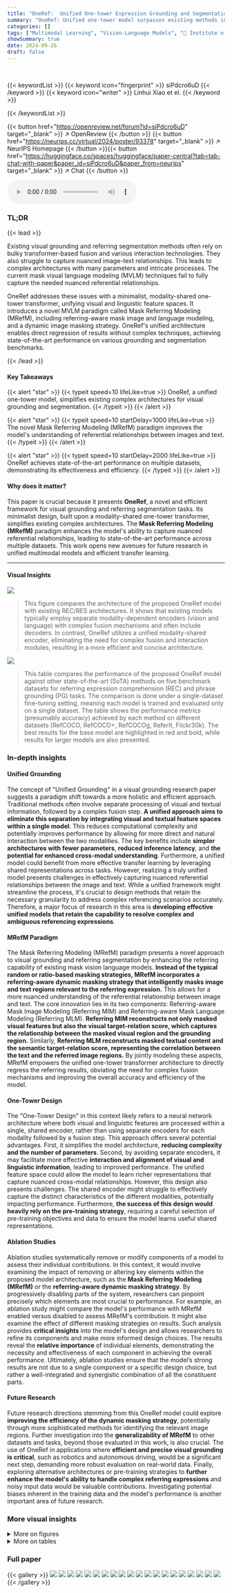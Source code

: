 ```yaml
---
title: "OneRef:  Unified One-tower Expression Grounding and Segmentation with Mask Referring Modeling"
summary: "OneRef: Unified one-tower model surpasses existing methods in visual grounding and segmentation by leveraging a novel Mask Referring Modeling paradigm."
categories: []
tags: ["Multimodal Learning", "Vision-Language Models", "🏢 Institute of Automation, Chinese Academy of Sciences",]
showSummary: true
date: 2024-09-26
draft: false
---
```


<br>

{{< keywordList >}}
{{< keyword icon="fingerprint" >}} siPdcro6uD {{< /keyword >}}
{{< keyword icon="writer" >}} Linhui Xiao et el. {{< /keyword >}}
 
{{< /keywordList >}}

{{< button href="https://openreview.net/forum?id=siPdcro6uD" target="_blank" >}}
↗ OpenReview
{{< /button >}}
{{< button href="https://neurips.cc/virtual/2024/poster/93378" target="_blank" >}}
↗ NeurIPS Homepage
{{< /button >}}{{< button href="https://huggingface.co/spaces/huggingface/paper-central?tab=tab-chat-with-paper&paper_id=siPdcro6uD&paper_from=neurips" target="_blank" >}}
↗ Chat
{{< /button >}}



<audio controls>
    <source src="https://ai-paper-reviewer.com/siPdcro6uD/podcast.wav" type="audio/wav">
    Your browser does not support the audio element.
</audio>


### TL;DR


{{< lead >}}

Existing visual grounding and referring segmentation methods often rely on bulky transformer-based fusion and various interaction technologies.  They also struggle to capture nuanced image-text relationships. This leads to complex architectures with many parameters and intricate processes.  The current mask visual language modeling (MVLM) techniques fail to fully capture the needed nuanced referential relationships.

OneRef addresses these issues with a minimalist, modality-shared one-tower transformer, unifying visual and linguistic feature spaces.  It introduces a novel MVLM paradigm called Mask Referring Modeling (MRefM), including referring-aware mask image and language modeling, and a dynamic image masking strategy. OneRef's unified architecture enables direct regression of results without complex techniques, achieving state-of-the-art performance on various grounding and segmentation benchmarks.

{{< /lead >}}


#### Key Takeaways

{{< alert "star" >}}
{{< typeit speed=10 lifeLike=true >}} OneRef, a unified one-tower model, simplifies existing complex architectures for visual grounding and segmentation. {{< /typeit >}}
{{< /alert >}}

{{< alert "star" >}}
{{< typeit speed=10 startDelay=1000 lifeLike=true >}} The novel Mask Referring Modeling (MRefM) paradigm improves the model's understanding of referential relationships between images and text. {{< /typeit >}}
{{< /alert >}}

{{< alert "star" >}}
{{< typeit speed=10 startDelay=2000 lifeLike=true >}} OneRef achieves state-of-the-art performance on multiple datasets, demonstrating its effectiveness and efficiency. {{< /typeit >}}
{{< /alert >}}

#### Why does it matter?
This paper is crucial because it presents **OneRef**, a novel and efficient framework for visual grounding and referring segmentation tasks. Its minimalist design, built upon a modality-shared one-tower transformer, simplifies existing complex architectures. The **Mask Referring Modeling (MRefM)** paradigm enhances the model's ability to capture nuanced referential relationships, leading to state-of-the-art performance across multiple datasets. This work opens new avenues for future research in unified multimodal models and efficient transfer learning.

------
#### Visual Insights



![](https://ai-paper-reviewer.com/siPdcro6uD/figures_1_1.jpg)

> This figure compares the architecture of the proposed OneRef model with existing REC/RES architectures.  It shows that existing models typically employ separate modality-dependent encoders (vision and language) with complex fusion mechanisms and often include decoders. In contrast, OneRef utilizes a unified modality-shared encoder, eliminating the need for complex fusion and interaction modules, resulting in a more efficient and concise architecture.





![](https://ai-paper-reviewer.com/siPdcro6uD/tables_6_1.jpg)

> This table compares the performance of the proposed OneRef model against other state-of-the-art (SoTA) methods on five benchmark datasets for referring expression comprehension (REC) and phrase grounding (PG) tasks.  The comparison is done under a single-dataset fine-tuning setting, meaning each model is trained and evaluated only on a single dataset.  The table shows the performance metrics (presumably accuracy) achieved by each method on different datasets (RefCOCO, RefCOCO+, RefCOCOg, ReferIt, Flickr30k).  The best results for the base model are highlighted in red and bold, while results for larger models are also presented.





### In-depth insights


#### Unified Grounding
The concept of "Unified Grounding" in a visual grounding research paper suggests a paradigm shift towards a more holistic and efficient approach.  Traditional methods often involve separate processing of visual and textual information, followed by a complex fusion step.  **A unified approach aims to eliminate this separation by integrating visual and textual feature spaces within a single model**. This reduces computational complexity and potentially improves performance by allowing for more direct and natural interaction between the two modalities. The key benefits include **simpler architectures with fewer parameters**, **reduced inference latency**, and **the potential for enhanced cross-modal understanding**.  Furthermore, a unified model could benefit from more effective transfer learning by leveraging shared representations across tasks. However, realizing a truly unified model presents challenges in effectively capturing nuanced referential relationships between the image and text. While a unified framework might streamline the process, it's crucial to design methods that retain the necessary granularity to address complex referencing scenarios accurately.  Therefore, a major focus of research in this area is **developing effective unified models that retain the capability to resolve complex and ambiguous referencing expressions**.

#### MRefM Paradigm
The Mask Referring Modeling (MRefM) paradigm presents a novel approach to visual grounding and referring segmentation by enhancing the referring capability of existing mask vision language models.  **Instead of the typical random or ratio-based masking strategies, MRefM incorporates a referring-aware dynamic masking strategy that intelligently masks image and text regions relevant to the referring expression.**  This allows for a more nuanced understanding of the referential relationship between image and text.  The core innovation lies in its two components:  Referring-aware Mask Image Modeling (Referring MIM) and Referring-aware Mask Language Modeling (Referring MLM).  **Referring MIM reconstructs not only masked visual features but also the visual target-relation score, which captures the relationship between the masked visual region and the grounding region.** Similarly, **Referring MLM reconstructs masked textual content and the semantic target-relation score, representing the correlation between the text and the referred image regions.**  By jointly modeling these aspects, MRefM empowers the unified one-tower transformer architecture to directly regress the referring results, obviating the need for complex fusion mechanisms and improving the overall accuracy and efficiency of the model.

#### One-Tower Design
The "One-Tower Design" in this context likely refers to a neural network architecture where both visual and linguistic features are processed within a single, shared encoder, rather than using separate encoders for each modality followed by a fusion step.  This approach offers several potential advantages. First, it simplifies the model architecture, **reducing complexity and the number of parameters**.  Second, by avoiding separate encoders, it may facilitate more effective **interaction and alignment of visual and linguistic information**, leading to improved performance. The unified feature space could allow the model to learn richer representations that capture nuanced cross-modal relationships. However, this design also presents challenges.  The shared encoder might struggle to effectively capture the distinct characteristics of the different modalities, potentially impacting performance. Furthermore, **the success of this design would heavily rely on the pre-training strategy**, requiring a careful selection of pre-training objectives and data to ensure the model learns useful shared representations.

#### Ablation Studies
Ablation studies systematically remove or modify components of a model to assess their individual contributions.  In this context, it would involve examining the impact of removing or altering key elements within the proposed model architecture, such as the **Mask Referring Modeling (MRefM)** or the **referring-aware dynamic masking strategy**. By progressively disabling parts of the system, researchers can pinpoint precisely which elements are most crucial to performance.  For example, an ablation study might compare the model's performance with MRefM enabled versus disabled to assess MRefM's contribution.  It might also examine the effect of different masking strategies on results.  Such analysis provides **critical insights** into the model's design and allows researchers to refine its components and make more informed design choices.  The results reveal the **relative importance** of individual elements, demonstrating the necessity and effectiveness of each component in achieving the overall performance.  Ultimately, ablation studies ensure that the model’s strong results are not due to a single component or a specific design choice, but rather a well-integrated and synergistic combination of all the constituent parts.

#### Future Research
Future research directions stemming from this OneRef model could explore **improving the efficiency of the dynamic masking strategy**, potentially through more sophisticated methods for identifying the relevant image regions.  Further investigation into the **generalizability of MRefM** to other datasets and tasks, beyond those evaluated in this work, is also crucial.  The use of OneRef in applications where **efficient and precise visual grounding is critical**, such as robotics and autonomous driving, would be a significant next step, demanding more robust evaluation on real-world data. Finally, exploring alternative architectures or pre-training strategies to **further enhance the model's ability to handle complex referring expressions** and noisy input data would be valuable contributions.  Investigating potential biases inherent in the training data and the model's performance is another important area of future research.


### More visual insights

<details>
<summary>More on figures
</summary>


![](https://ai-paper-reviewer.com/siPdcro6uD/figures_3_1.jpg)

> This figure illustrates the Mask Referring Modeling (MRefM) paradigm.  MRefM consists of two components: Referring-aware Mask Image Modeling (Referring MIM) and Referring-aware Mask Language Modeling (Referring MLM).  Referring MIM uses a referring-aware dynamic image masking strategy to mask image patches, focusing on the referred region. Both Referring MIM and Referring MLM reconstruct not only modality-related content but also cross-modal referring content.  The model uses a shared multi-head self-attention one-tower encoder to process both visual and textual features before separate MIM and MLM heads. The output of Referring MIM reconstructs the masked visual content and the visual target-relation score.  The output of Referring MLM reconstructs the masked textual content and the semantic target-relation score. This unified approach models the referential relationship between images and text.


![](https://ai-paper-reviewer.com/siPdcro6uD/figures_5_1.jpg)

> This figure illustrates the OneRef model's architecture for both referring expression comprehension (REC) and referring expression segmentation (RES) tasks.  In (a), the REC task, the unified modality-shared encoder processes both image and text features.  A referring-based REC head, using a similarity mask (Msim) and constraint, predicts the bounding box (B) of the referred object. In (b), the RES task, a similar process occurs. The key difference is that after the similarity mask, a deconvolution upsamples the feature map and a referring-based RES head uses bilinear interpolation to produce a fine-grained segmentation mask (Mseg) of the object. The results in both tasks are directly regressed using the unified visual-linguistic feature space and referring-aware modeling.


![](https://ai-paper-reviewer.com/siPdcro6uD/figures_8_1.jpg)

> This figure compares three different image masking strategies: random masking (MAE), block-wise masking (BEiT), and the proposed referring-aware dynamic masking.  The referring-aware dynamic masking focuses on the referred region in the image, applying a higher masking ratio (γ) within that area and a lower ratio (β) to the surrounding context.  This approach aims to improve the model's ability to focus on the relevant part of the image when processing referring expressions.


![](https://ai-paper-reviewer.com/siPdcro6uD/figures_19_1.jpg)

> This figure illustrates how the visual target-relation score is calculated and used in the Referring MIM module.  The score is a 4-dimensional vector representing the horizontal and vertical distances from the center of the referred region, as well as the ratio of patch width and height to the referred region's width and height.  This allows the model to explicitly encode the spatial relationship between image patches and the referred region, improving accuracy by providing a more comprehensive understanding of both visual and textual information.


![](https://ai-paper-reviewer.com/siPdcro6uD/figures_22_1.jpg)

> This figure illustrates the architecture of the Mask Referring Modeling (MRefM) paradigm.  MRefM consists of two main components: Referring-aware Mask Image Modeling (Referring MIM) and Referring-aware Mask Language Modeling (Referring MLM).  Referring MIM takes masked image patches as input and reconstructs them while also predicting a visual target-relation score indicating the distance between each patch and the grounding region. This uses a referring-aware dynamic image masking strategy where the referred region has a higher masking ratio. Referring MLM takes masked text tokens as input and reconstructs them alongside a semantic target-relation score showing the relationship between each word and the referred image region. Both modules reconstruct modality-related content and cross-modal referring content. These components work together within a modality-shared one-tower transformer encoder to enable direct regression of referring results.


![](https://ai-paper-reviewer.com/siPdcro6uD/figures_23_1.jpg)

> This figure shows the architecture for the referring-based grounding and segmentation transfer tasks.  The left side shows the referring expression comprehension task.  An image and expression text are input to a unified modality-shared encoder.  The output is a bounding box. The right side shows the referring expression segmentation task; an image and expression text are input to the same encoder and the output is a segmentation mask.


![](https://ai-paper-reviewer.com/siPdcro6uD/figures_23_2.jpg)

> This figure illustrates the Mask Referring Modeling (MRefM) paradigm proposed in the paper.  MRefM is a novel approach that enhances the referring capabilities of the BEiT-3 model. It consists of two main components: Referring-aware Mask Image Modeling (Referring MIM) and Referring-aware Mask Language Modeling (Referring MLM).  Referring MIM reconstructs masked visual features using visual tokens after the dot product operation with the aggregated text token, thereby incorporating the visual target-relation score.  Referring MLM reconstructs masked language content using text tokens after the dot product operation with the aggregated visual token, adding the semantic target-relation score. A key feature is the use of a referring-aware dynamic image masking strategy that focuses masking on regions relevant to the referring expression, instead of random masking. The entire process takes place within a unified modality-shared one-tower transformer encoder.


</details>




<details>
<summary>More on tables
</summary>


![](https://ai-paper-reviewer.com/siPdcro6uD/tables_6_2.jpg)
> This table compares the OneRef model's performance with other state-of-the-art (SOTA) methods on five benchmark datasets for referring expression comprehension (REC) and phrase grounding (PG) tasks.  The comparison is done using a single-dataset fine-tuning setting, meaning that the models are only trained on one dataset at a time.  The table shows various performance metrics for each dataset and model. The best result of the base model is highlighted in red, while the best result of the large model is shown in bold.

![](https://ai-paper-reviewer.com/siPdcro6uD/tables_7_1.jpg)
> This table compares the performance of the proposed OneRef model with state-of-the-art (SoTA) methods on three datasets for the Referring Expression Segmentation (RES) task.  It shows the mean Intersection over Union (mIoU) scores achieved by different methods using two different training settings: single-dataset fine-tuning and dataset-mixed intermediate pre-training.  The table helps to evaluate the effectiveness of OneRef in comparison to other methods and the impact of different training approaches on the model's performance.

![](https://ai-paper-reviewer.com/siPdcro6uD/tables_7_2.jpg)
> This table presents the ablation study results of the Mask Referring Modeling (MRefM) paradigm on the mixup pre-training setting. It shows the performance of different combinations of MIM (Mask Image Modeling), MLM (Mask Language Modeling), and image masking strategies (vanilla, referring-aware, random) on the RefCOCO+ and RefCOCOg datasets. The results are measured in terms of validation accuracy and test accuracy (testA and testB) on the two datasets.  The table helps to understand the contribution of each component of the MRefM to the overall performance.

![](https://ai-paper-reviewer.com/siPdcro6uD/tables_8_1.jpg)
> This table shows the results of a generality study conducted on the RefCOCOg dataset to evaluate the effectiveness of the proposed Mask Referring Modeling (MRefM) method.  It compares the performance of several visual grounding models, including the original models and the same models enhanced by the MRefM technique, under two different training settings: single-dataset fine-tuning and mixup pre-training. The results demonstrate the improvements achieved by integrating MRefM across various models and training scenarios on the RefCOCOg dataset.

![](https://ai-paper-reviewer.com/siPdcro6uD/tables_8_2.jpg)
> This table shows the results of the Generality study of the Mask Referring Modeling (MRefM) on the RefCOCOg dataset. It compares the performance of different models, including TransVG, TransVG++ (reproduced by the authors), CLIP-VG, and LAVT, with and without the MRefM paradigm. The results are presented in terms of validation and test accuracy for the RefCOCOg dataset.

![](https://ai-paper-reviewer.com/siPdcro6uD/tables_17_1.jpg)
> This table presents a detailed breakdown of the statistics for five different datasets used in the paper's experiments on referring expression comprehension and segmentation tasks.  For each dataset, it shows the number of images, instances, total queries, and the number of queries in the train, validation, testA, and testB splits.  The table provides essential information about the size and composition of the datasets used in the evaluation of the OneRef model.

![](https://ai-paper-reviewer.com/siPdcro6uD/tables_17_2.jpg)
> This table compares the size and composition of datasets used to pre-train the various vision-language models discussed in the paper.  It highlights the differences in the scale of the datasets used (in terms of image-text pairs, images, text corpora) and dataset types (e.g., general web-crawled data, curated datasets for specific vision tasks). These differences can significantly influence the performance and capabilities of the downstream models.

![](https://ai-paper-reviewer.com/siPdcro6uD/tables_18_1.jpg)
> This table details the architecture of the OneRef model, specifying the backbone used (BEIT-B/16 or BEIT-L/16), input resolution, number of layers and dimensions in the one-tower transformer, number of heads, and the total number of parameters (including all MoE heads) for both the referring expression comprehension (REC) and referring expression segmentation (RES) tasks.

![](https://ai-paper-reviewer.com/siPdcro6uD/tables_18_2.jpg)
> This table lists the hyperparameters used during the training process of the OneRef model. It includes settings for both the base and large model versions, covering aspects such as the optimizer, number of epochs, learning rates, weight decay, patch size, masking ratios (for image and language modeling), and batch sizes.  The hyperparameters were tuned for optimal performance on the referring tasks.

![](https://ai-paper-reviewer.com/siPdcro6uD/tables_20_1.jpg)
> This table compares the performance of the proposed OneRef model with other state-of-the-art (SOTA) methods on the Phrase Grounding (PG) task.  The comparison considers a setting where models are pre-trained on a mixture of datasets, including RefCOCO, RefCOCO+, and RefCOCOg.  The table shows the performance on the ReferIt and Flickr30K Entities datasets, using metrics relevant to the task, and indicates model size (parameters).

![](https://ai-paper-reviewer.com/siPdcro6uD/tables_20_2.jpg)
> This table compares the performance of OneRef with other state-of-the-art (SoTA) methods on three referring expression segmentation (RES) datasets: RefCOCO, RefCOCO+, and RefCOCOg.  It shows the mean Intersection over Union (mIoU) scores achieved by different methods under two different training settings: single-dataset fine-tuning and dataset-mixed intermediate pre-training.  The table allows for a comparison of OneRef's performance against SoTA methods across various backbone models and training strategies.

![](https://ai-paper-reviewer.com/siPdcro6uD/tables_21_1.jpg)
> This table compares the computational cost of different models on the REC task using the RefCOCO dataset.  It shows the number of parameters for the backbone, fusion head, total model, FLOPs, fine-tuning FPS, test FPS, test time, and test accuracy. The table highlights the efficiency of the proposed UniRef model compared to other state-of-the-art models.

![](https://ai-paper-reviewer.com/siPdcro6uD/tables_21_2.jpg)
> This table presents the ablation study results of the Mask Referring Modeling (MRefM) paradigm proposed in the paper. It shows the performance of the OneRef-base model on the REC task under two different settings: single-dataset fine-tuning and dataset-mixed intermediate pre-training. The table includes different variations of MRefM, such as using vanilla MIM and MLM, different image masking strategies (random, block-wise, and referring-aware), and different combinations of MIM and MLM modules. The results are presented in terms of accuracy at a threshold of 0.5 (Acc@0.5) for different evaluation metrics on the RefCOCO, RefCOCO+, and RefCOCOg datasets.

![](https://ai-paper-reviewer.com/siPdcro6uD/tables_22_1.jpg)
> This table shows the results of an ablation study on the mask ratio used in the referring-aware dynamic image masking strategy. The study was conducted on the RefCOCOg validation dataset. The table shows the impact of varying the mask ratio (β and γ) on the accuracy of the model (Acc@0.5%). The best performance is achieved with β = 0.35 and γ = 0.75.

</details>




### Full paper

{{< gallery >}}
<img src="https://ai-paper-reviewer.com/siPdcro6uD/1.png" class="grid-w50 md:grid-w33 xl:grid-w25" />
<img src="https://ai-paper-reviewer.com/siPdcro6uD/2.png" class="grid-w50 md:grid-w33 xl:grid-w25" />
<img src="https://ai-paper-reviewer.com/siPdcro6uD/3.png" class="grid-w50 md:grid-w33 xl:grid-w25" />
<img src="https://ai-paper-reviewer.com/siPdcro6uD/4.png" class="grid-w50 md:grid-w33 xl:grid-w25" />
<img src="https://ai-paper-reviewer.com/siPdcro6uD/5.png" class="grid-w50 md:grid-w33 xl:grid-w25" />
<img src="https://ai-paper-reviewer.com/siPdcro6uD/6.png" class="grid-w50 md:grid-w33 xl:grid-w25" />
<img src="https://ai-paper-reviewer.com/siPdcro6uD/7.png" class="grid-w50 md:grid-w33 xl:grid-w25" />
<img src="https://ai-paper-reviewer.com/siPdcro6uD/8.png" class="grid-w50 md:grid-w33 xl:grid-w25" />
<img src="https://ai-paper-reviewer.com/siPdcro6uD/9.png" class="grid-w50 md:grid-w33 xl:grid-w25" />
<img src="https://ai-paper-reviewer.com/siPdcro6uD/10.png" class="grid-w50 md:grid-w33 xl:grid-w25" />
<img src="https://ai-paper-reviewer.com/siPdcro6uD/11.png" class="grid-w50 md:grid-w33 xl:grid-w25" />
<img src="https://ai-paper-reviewer.com/siPdcro6uD/12.png" class="grid-w50 md:grid-w33 xl:grid-w25" />
<img src="https://ai-paper-reviewer.com/siPdcro6uD/13.png" class="grid-w50 md:grid-w33 xl:grid-w25" />
<img src="https://ai-paper-reviewer.com/siPdcro6uD/14.png" class="grid-w50 md:grid-w33 xl:grid-w25" />
<img src="https://ai-paper-reviewer.com/siPdcro6uD/15.png" class="grid-w50 md:grid-w33 xl:grid-w25" />
<img src="https://ai-paper-reviewer.com/siPdcro6uD/16.png" class="grid-w50 md:grid-w33 xl:grid-w25" />
<img src="https://ai-paper-reviewer.com/siPdcro6uD/17.png" class="grid-w50 md:grid-w33 xl:grid-w25" />
<img src="https://ai-paper-reviewer.com/siPdcro6uD/18.png" class="grid-w50 md:grid-w33 xl:grid-w25" />
<img src="https://ai-paper-reviewer.com/siPdcro6uD/19.png" class="grid-w50 md:grid-w33 xl:grid-w25" />
<img src="https://ai-paper-reviewer.com/siPdcro6uD/20.png" class="grid-w50 md:grid-w33 xl:grid-w25" />
{{< /gallery >}}